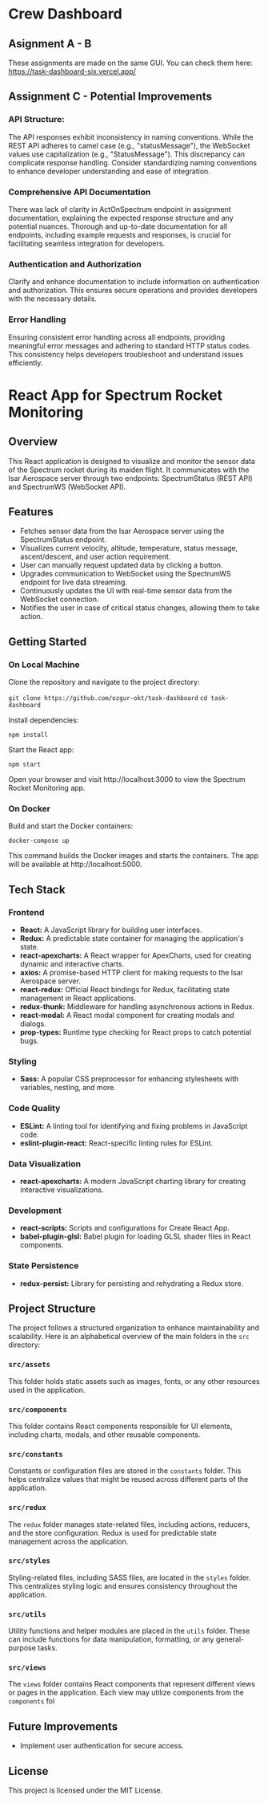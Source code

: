 # Crew Dashboard

## Asignment A - B
These assignments are made on the same GUI. You can check them here:
https://task-dashboard-six.vercel.app/

## Assignment C - Potential Improvements

### API Structure:

The API responses exhibit inconsistency in naming conventions. While the REST API adheres to camel case (e.g., "statusMessage"), the WebSocket values use capitalization (e.g., "StatusMessage"). This discrepancy can complicate response handling. Consider standardizing naming conventions to enhance developer understanding and ease of integration.

### Comprehensive API Documentation

There was lack of clarity in ActOnSpectrum endpoint in assignment documentation, explaining the expected response structure and any potential nuances. Thorough and up-to-date documentation for all endpoints, including example requests and responses, is crucial for facilitating seamless integration for developers.

### Authentication and Authorization

Clarify and enhance documentation to include information on authentication and authorization. This ensures secure operations and provides developers with the necessary details.

### Error Handling

Ensuring consistent error handling across all endpoints, providing meaningful error messages and adhering to standard HTTP status codes. This consistency helps developers troubleshoot and understand issues efficiently.

# React App for Spectrum Rocket Monitoring

## Overview

This React application is designed to visualize and monitor the sensor data of the Spectrum rocket during its maiden flight. It communicates with the Isar Aerospace server through two endpoints: SpectrumStatus (REST API) and SpectrumWS (WebSocket API).

## Features

* Fetches sensor data from the Isar Aerospace server using the SpectrumStatus endpoint.
* Visualizes current velocity, altitude, temperature, status message, ascent/descent, and user action requirement.
* User can manually request updated data by clicking a button.
* Upgrades communication to WebSocket using the SpectrumWS endpoint for live data streaming.
* Continuously updates the UI with real-time sensor data from the WebSocket connection.
* Notifies the user in case of critical status changes, allowing them to take action.

## Getting Started

### On Local Machine

Clone the repository and navigate to the project directory:

```git clone https://github.com/ozgur-okt/task-dashboard```
```cd task-dashboard```

Install dependencies:

```npm install```

Start the React app:

```npm start```

Open your browser and visit http://localhost:3000 to view the Spectrum Rocket Monitoring app.

### On Docker

Build and start the Docker containers:

```docker-compose up```

This command builds the Docker images and starts the containers. The app will be available at http://localhost:5000.

## Tech Stack

### Frontend

- **React:** A JavaScript library for building user interfaces.
- **Redux:** A predictable state container for managing the application's state.
- **react-apexcharts:** A React wrapper for ApexCharts, used for creating dynamic and interactive charts.
- **axios:** A promise-based HTTP client for making requests to the Isar Aerospace server.
- **react-redux:** Official React bindings for Redux, facilitating state management in React applications.
- **redux-thunk:** Middleware for handling asynchronous actions in Redux.
- **react-modal:** A React modal component for creating modals and dialogs.
- **prop-types:** Runtime type checking for React props to catch potential bugs.

### Styling

- **Sass:** A popular CSS preprocessor for enhancing stylesheets with variables, nesting, and more.

### Code Quality

- **ESLint:** A linting tool for identifying and fixing problems in JavaScript code.
- **eslint-plugin-react:** React-specific linting rules for ESLint.

### Data Visualization

- **react-apexcharts:** A modern JavaScript charting library for creating interactive visualizations.

### Development

- **react-scripts:** Scripts and configurations for Create React App.
- **babel-plugin-glsl:** Babel plugin for loading GLSL shader files in React components.

### State Persistence

- **redux-persist:** Library for persisting and rehydrating a Redux store.

## Project Structure

The project follows a structured organization to enhance maintainability and scalability. Here is an alphabetical overview of the main folders in the `src` directory:

### `src/assets`

This folder holds static assets such as images, fonts, or any other resources used in the application.

### `src/components`

This folder contains React components responsible for UI elements, including charts, modals, and other reusable components.

### `src/constants`

Constants or configuration files are stored in the `constants` folder. This helps centralize values that might be reused across different parts of the application.

### `src/redux`

The `redux` folder manages state-related files, including actions, reducers, and the store configuration. Redux is used for predictable state management across the application.

### `src/styles`

Styling-related files, including SASS files, are located in the `styles` folder. This centralizes styling logic and ensures consistency throughout the application.

### `src/utils`

Utility functions and helper modules are placed in the `utils` folder. These can include functions for data manipulation, formatting, or any general-purpose tasks.

### `src/views`

The `views` folder contains React components that represent different views or pages in the application. Each view may utilize components from the `components` fol


## Future Improvements

* Implement user authentication for secure access.

## License

This project is licensed under the MIT License.